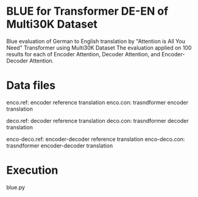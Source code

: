 # BLUE for Transformer DE-EN of Multi30K Dataset
Blue evaluation of German to English translation by "Attention is All You Need" Transformer using Multi30K Dataset
The evaluation applied on 100 results for each of Encoder Attention, Decoder Attention, and Encoder-Decoder Attention.

# Data files
enco.ref: encoder reference translation
enco.con: trasndformer encoder translation

deco.ref: decoder reference translation
deco.con: trasndformer decoder translation

enco-deco.ref: encoder-decoder reference translation
enco-deco.con: trasndformer encoder-decoder translation

# Execution
blue.py
